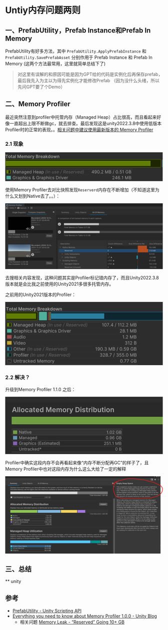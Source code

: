 # Untiy内存问题两则

## 一、PrefabUtility，Prefab Instance和Prefab In Memory

PrefabUtility有好多方法，其中 `PrefabUtility.ApplyPrefabInstance` 和 `PrefabUtility.SavePrefabAsset` 分别作用于 Prefab Instance 和 Prefab In Memory (这两个方法最常用，这里就简单总结下了)

> 对这里有误解的和原因可能是因为GPT给的代码是实例化后再保存prefab，最后我先入为主以为得先实例化才能修改Prefab （因为没什么头绪，所以先问GPT要了个Demo）

## 二、Memory Profiler

最近突然注意到profiler中托管内存（Managed Heap）占比很高，而且看起来好像一直超出上限不断做gc，就去排查。最后发现这是unity2022.3.8中使用低版本Profiler时的正常的表现。。[相关问题中建议使用最新版本的 Memory Profiler](https://discussions.unity.com/t/memory-leak-reserved-going-10-gb/945249)

### 2.1 现象

![](../img/UnityMemoryQuestion-1.gif)

使用Memory Profiler去对比快照发现`Reserverd`内存在不断增加（不知道这里为什么又划到Native去了。。）：

![](../img/UnityMemoryQuestion-2.png)

去搜相关内容发现，这种问题其实是Profiler标记错内存了，而且Unity2022.3.8版本就是会比我之前使用的Unity2021多很多托管内存。

之前用的Unity2021版本的Profiler：

![](../img/UnityMemoryQuestion-3.png)

### 2.2 解决？

升级到Memory Profiler 1.1.0 之后：

![](../img/UnityMemoryQuestion-4.png)

Profiler中确实这段内存不会再看起来像“内存不断分配再GC”的样子了，且Memory Profiler中也对这段内存为什么这么大给了一定的解释

![](../img/UnityMemoryQuestion-5.png)


## 三、总结

** unity

## 参考
- [PrefabUtility - Unity Scripting API](https://docs.unity3d.com/2022.3/Documentation/ScriptReference/PrefabUtility.html)
- [Everything you need to know about Memory Profiler 1.0.0 - Unity Blog](https://unity.com/blog/engine-platform/everything-you-need-to-know-about-memory-profiler)
    - 相关问题 [Memory Leak - “Reserved” Going 10+ GB](https://discussions.unity.com/t/memory-leak-reserved-going-10-gb/945249)